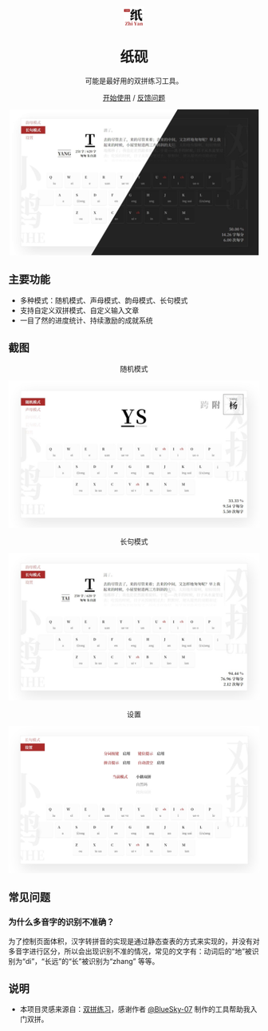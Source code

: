
<div align="center">
<img src="./public/apple-icon-180x180.png" alt="logo" align="center" width="40"/>
</div>
<h1 align="center">纸砚</h1>
<div align="center">

可能是最好用的双拼练习工具。


[开始使用](https://blog.simplenaive.cn/shuangpin) / [反馈问题](https://github.com/yidadaa/shuangpin/issues)

<img src="./screenshots/cover.jpg" alt="预览" width=500/>
</div>

## 主要功能
- 多种模式：随机模式、声母模式、韵母模式、长句模式
- 支持自定义双拼模式、自定义输入文章
- 一目了然的进度统计、持续激励的成就系统

## 截图

<div align="center">随机模式</div>

![随机模式](./screenshots/random.jpeg)


<div align="center">长句模式</div>

![长句模式](./screenshots/p-mode.jpeg)


<div align="center">设置</div>

![设置](./screenshots/settings.jpg)

## 常见问题
### 为什么多音字的识别不准确？
为了控制页面体积，汉字转拼音的实现是通过静态查表的方式来实现的，并没有对多音字进行区分，所以会出现识别不准的情况，常见的文字有：动词后的“地”被识别为“di”，“长远”的“长”被识别为“zhang” 等等。

## 说明
- 本项目灵感来源自：[双拼练习](https://github.com/BlueSky-07/Shuang)，感谢作者 [@BlueSky-07](https://github.com/BlueSky-07) 制作的工具帮助我入门双拼。
